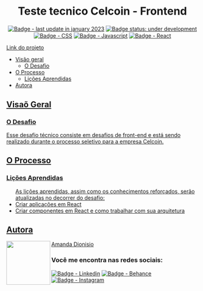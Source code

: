 <h1 align="center">Teste tecnico Celcoin - Frontend</h1>


<p align="center">
  <a href=""><img src="https://img.shields.io/badge/last%20update-jan%202023-blue" align="center" alt="Badge - last update in january  2023" /></a> 
  <a href=""><img src="https://img.shields.io/badge/status-under%20development-yellowgreen" align="center" alt="Badge status: under development" /></a>
  <!--<a href=""><img src="https://img.shields.io/badge/HTML5-E34F26?style=for-the-badge&logo=html5&logoColor=white" align="center" alt="Badge - HTML" /></a>-->
  <a href=""><img src="https://img.shields.io/badge/CSS3-1572B6?style=for-the-badge&logo=css3&logoColor=white" align="center" alt="Badge - CSS" /></a>
  <a href=""><img src="https://img.shields.io/badge/JavaScript-323330?style=for-the-badge&logo=javascript&logoColor=F7DF1E" align="center" alt="Badge - Javascript" /></a>
  <a href=""><img src="https://img.shields.io/badge/React-20232A?style=for-the-badge&logo=react&logoColor=61DAFB" align="center" alt="Badge - React" /></a>
</p>

<a href="ident-logo.vercel.app';" align="center">Link do projeto</a>

<ul>
  <li><a href="#visao-geral">Visão geral</a> 
    <ul><li><a href="#o-desafio">O Desafio</a></li></ul>
  </li>  
  <li><a href="#o-processo">O Processo</a>
    <ul><li><a href="#licoes-aprendidas">Lições Aprendidas</a></li></ul>
  </li>  
  <li><a href="#autora">Autora</li>
</ul>

<h2 id="visao-geral">Visaõ Geral</h2>

<h3 id="o-desafio">O Desafio</h3>

<p>Esse desafio técnico consiste em desafios de front-end e está sendo realizado durante o processo seletivo para a empresa Celcoin.</p> 

<h2 id="o-processo">O Processo</h2>

<h3 id="lessons-learned">Lições Aprendidas</h3>
<ul>As lições aprendidas, assim como os conhecimentos reforçados, serão atualizadas no decorrer do desafio:
  <li>Criar aplicações em React</li>
  <li>Criar componentes em React e como trabalhar com sua arquitetura</li>
</ul> 

<h2 id="autora" align="left">Autora</h2>
<img align="left" src="https://avatars.githubusercontent.com/u/104245596?s=400&u=22dddd54d435db2df3c8f6e91c881be3cdc31170&v=4" width=115>
<a href="https://github.com/amandafd">Amanda Dionisio</a>
<h3 align="left">Você me encontra nas redes sociais:</h3>
<p align="left">
  <a href="https://www.linkedin.com/in/amanda-felipe-dionisio"><img src="https://img.shields.io/badge/LinkedIn-0077B5?style=for-the-badge&logo=linkedin&logoColor=white" alt="Badge - Linkedin" /></a>
  <a href="https://www.behance.net/amanda_dionisio"><img src="https://img.shields.io/badge/-Behance-blue?style=for-the-badge&logo=behance&logoColor=white" alt="Badge - Behance" /></a>
  <a href="https://www.instagram.com/guache_nin/"><img src="https://img.shields.io/badge/Instagram-E4405F?style=for-the-badge&logo=instagram&logoColor=white"  alt="Badge - Instagram" /></a>
</p>

